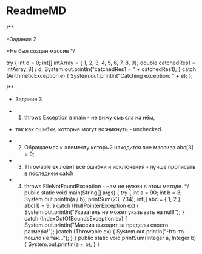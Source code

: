 # ReadmeMD

/**

*Задание 2

*Не был создан массив
*/

try {
int d = 0;
int[] intArray = {
1, 2, 3, 4, 5, 6, 7, 8, 9};
double catchedRes1 = intArray[8] / d;
System.out.println("catchedRes1 = " + catchedRes1);
}   catch (ArithmeticException e) {
System.out.println("Catching exception: " + e);
},

/**

* Задание 3

* 1) throws Exception в main - не вижу смысла на нём,

* так как ошибки, которые могут возникнуть - unchecked.

* 2) Обращаемся к элементу который находится вне массива abc[3] = 9;

* 3) Throwable ex ловит все ошибки и исключения - лучше прописать в последнем catch

* 4) throws FileNotFoundException - нам не нужен в этом методе.
*/
public static void main(String[] args) {
try {
int a = 90;
int b = 3;
System.out.println(a / b);
printSum(23, 234);
int[] abc = { 1, 2 };
abc[1] = 9;
} catch (NullPointerException ex) {
System.out.println("Указатель не может указывать на null!");
} catch (IndexOutOfBoundsException ex) {
System.out.println("Массив выходит за пределы своего размера!");
}catch (Throwable ex) {
System.out.println("Что-то пошло не так...");
}
}
public static void printSum(Integer a, Integer b) {
System.out.println(a + b);
}
}